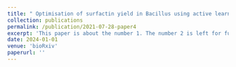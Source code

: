 ```yaml
---
title: " Optimisation of surfactin yield in Bacillus using active learning and high-throughput mass spectrometry"
collection: publications
permalink: /publication/2021-07-28-paper4
excerpt: 'This paper is about the number 1. The number 2 is left for future work.'
date: 2024-01-01
venue: 'bioRxiv'
paperurl: ''
---
```

